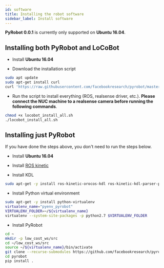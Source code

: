 ```yaml
---
id: software
title: Installing the robot software
sidebar_label: Install software
---
```


**PyRobot 0.0.1** is currently only supported on **Ubuntu 16.04**.

## Installing both PyRobot and LoCoBot

* Install **Ubuntu 16.04**

* Download the installation script

```bash
sudo apt update
sudo apt-get install curl
curl 'https://raw.githubusercontent.com/facebookresearch/pyrobot/master/robots/LoCoBot/install/locobot_install_all.sh' > locobot_install_all.sh
```

* Run the script to install everything (ROS, realsense driver, etc.). **Please connect the NUC machine to a realsense camera before running the following commands**.
```bash
chmod +x locobot_install_all.sh 
./locobot_install_all.sh
```


## Installing just PyRobot

If you have done the steps above, you don't need to run the steps below.

* Install **Ubuntu 16.04** 

* Install [ROS kinetic](http://wiki.ros.org/kinetic/Installation/Ubuntu)

* Install KDL

```bash
sudo apt-get -y install ros-kinetic-orocos-kdl ros-kinetic-kdl-parser-py ros-kinetic-python-orocos-kdl ros-kinetic-trac-ik
```

* Install Python virtual environment

```bash
sudo apt-get -y install python-virtualenv
virtualenv_name="pyenv_pyrobot"
VIRTUALENV_FOLDER=~/${virtualenv_name}
virtualenv --system-site-packages -p python2.7 $VIRTUALENV_FOLDER
```

* Install PyRobot 

```bash
cd ~
mkdir -p low_cost_ws/src
cd ~/low_cost_ws/src
source ~/${virtualenv_name}/bin/activate
git clone --recurse-submodules https://github.com/facebookresearch/pyrobot.git
cd pyrobot
pip install .
```
